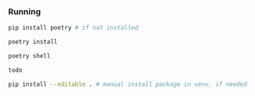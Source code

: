### Running

```bash
pip install poetry # if not installed
```

```bash
poetry install
```

```bash
poetry shell
```

```bash
todo 
```

```bash
pip install --editable . # manual install package in venv, if needed 
```